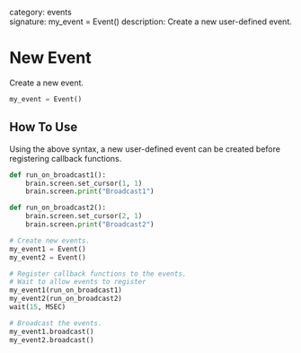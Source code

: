 category: events  
signature: my_event = Event() 
description: Create a new user-defined event.  

# New Event

Create a new event.

```python
my_event = Event()
```

## How To Use

Using the above syntax, a new user-defined event can be created before registering callback functions.

```python
def run_on_broadcast1():
    brain.screen.set_cursor(1, 1)
    brain.screen.print("Broadcast1")

def run_on_broadcast2():
    brain.screen.set_cursor(2, 1)
    brain.screen.print("Broadcast2")

# Create new events.
my_event1 = Event()
my_event2 = Event()

# Register callback functions to the events.
# Wait to allow events to register
my_event1(run_on_broadcast1)
my_event2(run_on_broadcast2)
wait(15, MSEC)

# Broadcast the events.
my_event1.broadcast()
my_event2.broadcast()
```

<advanced>
</advanced>